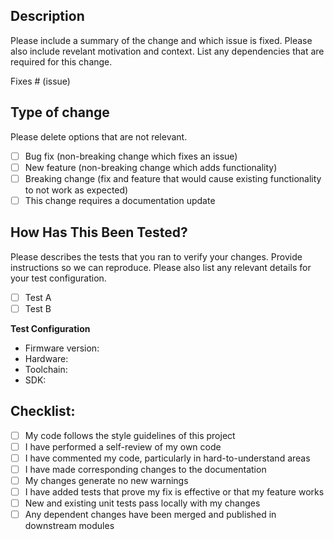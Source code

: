## Description
Please include a summary of the change and which issue is fixed. Please also include revelant motivation and context. List any dependencies that are required for this change.

Fixes # (issue)

## Type of change
Please delete options that are not relevant.

- [ ] Bug fix (non-breaking change which fixes an issue)
- [ ] New feature (non-breaking change which adds functionality)
- [ ] Breaking change (fix and feature that would cause existing functionality to not work as expected)
- [ ] This change requires a documentation update

## How Has This Been Tested?

Please describes the tests that you ran to verify your changes. Provide instructions so we can reproduce. Please also list any relevant details for your test configuration.

- [ ] Test A
- [ ] Test B

**Test Configuration**
* Firmware version:
* Hardware:
* Toolchain:
* SDK:

## Checklist:

- [ ] My code follows the style guidelines of this project
- [ ] I have performed a self-review of my own code
- [ ] I have commented my code, particularly in hard-to-understand areas
- [ ] I have made corresponding changes to the documentation
- [ ] My changes generate no new warnings
- [ ] I have added tests that prove my fix is effective or that my feature works
- [ ] New and existing unit tests pass locally with my changes
- [ ] Any dependent changes have been merged and published in downstream modules
